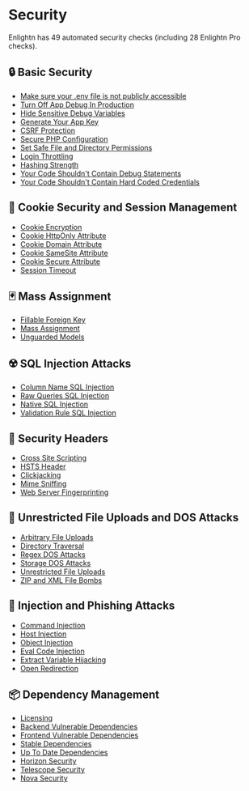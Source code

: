 # Security

Enlightn has 49 automated security checks (including 28 Enlightn Pro checks).

## :lock: Basic Security
- [Make sure your .env file is not publicly accessible](env-access-analyzer.html)
- [Turn Off App Debug In Production](app-debug-analyzer.html)
- [Hide Sensitive Debug Variables](app-debug-hide-analyzer.html)
- [Generate Your App Key](app-key-analyzer.html)
- [CSRF Protection](csrf-analyzer.html)
- [Secure PHP Configuration](php-ini-analyzer.html)
- [Set Safe File and Directory Permissions](file-permissions-analyzer.html)
- [Login Throttling](login-throttling-analyzer.html)
- [Hashing Strength](hashing-strength-analyzer.html)
- [Your Code Shouldn't Contain Debug Statements](debug-statement-analyzer.html) <Badge text="PRO" type="tip"/>
- [Your Code Shouldn't Contain Hard Coded Credentials](hard-coded-credentials-analyzer.html) <Badge text="PRO" type="tip"/>

## :cookie: Cookie Security and Session Management
- [Cookie Encryption](encrypted-cookies-analyzer.html)
- [Cookie HttpOnly Attribute](http-only-cookie-analyzer.html)
- [Cookie Domain Attribute](cookie-domain-analyzer.html) <Badge text="PRO" type="tip"/>
- [Cookie SameSite Attribute](same-site-cookie-analyzer.html) <Badge text="PRO" type="tip"/>
- [Cookie Secure Attribute](secure-cookie-analyzer.md) <Badge text="PRO" type="tip"/>
- [Session Timeout](session-timeout-analyzer.html) <Badge text="PRO" type="tip"/>

## :black_joker: Mass Assignment
- [Fillable Foreign Key](fillable-foreign-key-analyzer.html)
- [Mass Assignment](mass-assignment-analyzer.html)
- [Unguarded Models](unguarded-models-analyzer.html)

## :radioactive: SQL Injection Attacks
- [Column Name SQL Injection](column-name-sql-injection-analyzer.html) <Badge text="PRO" type="tip"/>
- [Raw Queries SQL Injection](raw-sql-injection-analyzer.html) <Badge text="PRO" type="tip"/>
- [Native SQL Injection](sql-injection-analyzer.html) <Badge text="PRO" type="tip"/>
- [Validation Rule SQL Injection](validation-sql-injection-analyzer.html) <Badge text="PRO" type="tip"/>

## :scroll: Security Headers
- [Cross Site Scripting](xss-analyzer.html)
- [HSTS Header](hsts-header-analyzer.html)
- [Clickjacking](clickjacking-analyzer.html) <Badge text="PRO" type="tip"/>
- [Mime Sniffing](mime-sniffing-analyzer.html) <Badge text="PRO" type="tip"/>
- [Web Server Fingerprinting](web-server-fingerprinting-analyzer.html) <Badge text="PRO" type="tip"/>

## :file_folder: Unrestricted File Uploads and DOS Attacks
- [Arbitrary File Uploads](arbitrary-file-upload-analyzer.html) <Badge text="PRO" type="tip"/>
- [Directory Traversal](directory-traversal-analyzer.html) <Badge text="PRO" type="tip"/>
- [Regex DOS Attacks](regex-dos-analyzer.html) <Badge text="PRO" type="tip"/>
- [Storage DOS Attacks](file-size-validation-analyzer.html) <Badge text="PRO" type="tip"/>
- [Unrestricted File Uploads](unrestricted-file-upload-analyzer.html) <Badge text="PRO" type="tip"/>
- [ZIP and XML File Bombs](file-bomb-validation-analyzer.html) <Badge text="PRO" type="tip"/>

## :syringe: Injection and Phishing Attacks
- [Command Injection](command-injection-analyzer.html) <Badge text="PRO" type="tip"/>
- [Host Injection](host-injection-analyzer.html) <Badge text="PRO" type="tip"/>
- [Object Injection](object-injection-analyzer.html) <Badge text="PRO" type="tip"/>
- [Eval Code Injection](eval-analyzer.html) <Badge text="PRO" type="tip"/>
- [Extract Variable Hijacking](extract-analyzer.html) <Badge text="PRO" type="tip"/>
- [Open Redirection](open-redirection-analyzer.html) <Badge text="PRO" type="tip"/>

## :package: Dependency Management
- [Licensing](license-analyzer.html)
- [Backend Vulnerable Dependencies](vulnerable-dependency-analyzer.html)
- [Frontend Vulnerable Dependencies](frontend-vulnerable-dependency-analyzer.html)
- [Stable Dependencies](stable-dependency-analyzer.html)
- [Up To Date Dependencies](up-to-date-dependency-analyzer.html)
- [Horizon Security](horizon-security-analyzer.html) <Badge text="PRO" type="tip"/>
- [Telescope Security](telescope-security-analyzer.html) <Badge text="PRO" type="tip"/>
- [Nova Security](nova-security-analyzer.html) <Badge text="PRO" type="tip"/>